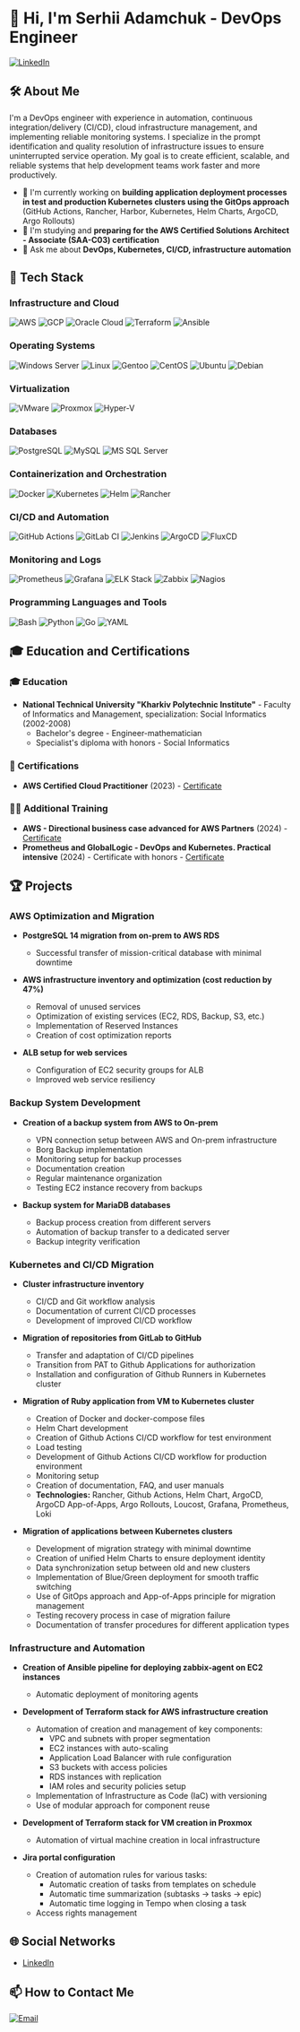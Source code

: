 # 👋 Hi, I'm Serhii Adamchuk - DevOps Engineer

[![LinkedIn](https://img.shields.io/badge/LinkedIn-Connect-blue)](https://linkedin.com/in/sergiy-adamchuk)

## 🛠️ About Me

I'm a DevOps engineer with experience in automation, continuous integration/delivery (CI/CD), cloud infrastructure management, and implementing reliable monitoring systems. I specialize in the prompt identification and quality resolution of infrastructure issues to ensure uninterrupted service operation. My goal is to create efficient, scalable, and reliable systems that help development teams work faster and more productively.

- 🔭 I'm currently working on **building application deployment processes in test and production Kubernetes clusters using the GitOps approach** (GitHub Actions, Rancher, Harbor, Kubernetes, Helm Charts, ArgoCD, Argo Rollouts)
- 🌱 I'm studying and **preparing for the AWS Certified Solutions Architect - Associate (SAA-C03) certification**
- 💬 Ask me about **DevOps, Kubernetes, CI/CD, infrastructure automation**

## 💼 Tech Stack

### Infrastructure and Cloud
![AWS](https://img.shields.io/badge/AWS-232F3E?style=flat&logo=amazon-aws&logoColor=white)
![GCP](https://img.shields.io/badge/GCP-4285F4?style=flat&logo=google-cloud&logoColor=white)
![Oracle Cloud](https://img.shields.io/badge/Oracle_Cloud-F80000?style=flat&logo=oracle&logoColor=white)
![Terraform](https://img.shields.io/badge/Terraform-7B42BC?style=flat&logo=terraform&logoColor=white)
![Ansible](https://img.shields.io/badge/Ansible-EE0000?style=flat&logo=ansible&logoColor=white)

### Operating Systems
![Windows Server](https://img.shields.io/badge/Windows_Server_2003--2019-0078D6?style=flat&logo=windows&logoColor=white)
![Linux](https://img.shields.io/badge/Linux-FCC624?style=flat&logo=linux&logoColor=black)
![Gentoo](https://img.shields.io/badge/Gentoo-54487A?style=flat&logo=gentoo&logoColor=white)
![CentOS](https://img.shields.io/badge/CentOS-262577?style=flat&logo=centos&logoColor=white)
![Ubuntu](https://img.shields.io/badge/Ubuntu-E95420?style=flat&logo=ubuntu&logoColor=white)
![Debian](https://img.shields.io/badge/Debian-A81D33?style=flat&logo=debian&logoColor=white)

### Virtualization
![VMware](https://img.shields.io/badge/VMware-607078?style=flat&logo=vmware&logoColor=white)
![Proxmox](https://img.shields.io/badge/Proxmox_VE-E57000?style=flat&logo=proxmox&logoColor=white)
![Hyper-V](https://img.shields.io/badge/Hyper--V-0078D6?style=flat&logo=microsoft&logoColor=white)

### Databases
![PostgreSQL](https://img.shields.io/badge/PostgreSQL-336791?style=flat&logo=postgresql&logoColor=white)
![MySQL](https://img.shields.io/badge/MySQL-4479A1?style=flat&logo=mysql&logoColor=white)
![MS SQL Server](https://img.shields.io/badge/Microsoft_SQL_Server_2000--2016-CC2927?style=flat&logo=microsoft-sql-server&logoColor=white)

### Containerization and Orchestration
![Docker](https://img.shields.io/badge/Docker-2496ED?style=flat&logo=docker&logoColor=white)
![Kubernetes](https://img.shields.io/badge/Kubernetes-326CE5?style=flat&logo=kubernetes&logoColor=white)
![Helm](https://img.shields.io/badge/Helm-0F1689?style=flat&logo=helm&logoColor=white)
![Rancher](https://img.shields.io/badge/Rancher-0075A8?style=flat&logo=rancher&logoColor=white)

### CI/CD and Automation
![GitHub Actions](https://img.shields.io/badge/GitHub_Actions-2088FF?style=flat&logo=github-actions&logoColor=white)
![GitLab CI](https://img.shields.io/badge/GitLab_CI-FCA121?style=flat&logo=gitlab&logoColor=white)
![Jenkins](https://img.shields.io/badge/Jenkins-D24939?style=flat&logo=jenkins&logoColor=white)
![ArgoCD](https://img.shields.io/badge/ArgoCD-EF7B4D?style=flat&logo=argo&logoColor=white)
![FluxCD](https://img.shields.io/badge/FluxCD-316CE6?style=flat&logo=flux&logoColor=white)

### Monitoring and Logs
![Prometheus](https://img.shields.io/badge/Prometheus-E6522C?style=flat&logo=prometheus&logoColor=white)
![Grafana](https://img.shields.io/badge/Grafana-F46800?style=flat&logo=grafana&logoColor=white)
![ELK Stack](https://img.shields.io/badge/ELK_Stack-005571?style=flat&logo=elastic&logoColor=white)
![Zabbix](https://img.shields.io/badge/Zabbix-D40000?style=flat&logo=zabbix&logoColor=white)
![Nagios](https://img.shields.io/badge/Nagios-2C2C2C?style=flat&logo=nagios&logoColor=white)

### Programming Languages and Tools
![Bash](https://img.shields.io/badge/Bash-4EAA25?style=flat&logo=gnu-bash&logoColor=white)
![Python](https://img.shields.io/badge/Python-3776AB?style=flat&logo=python&logoColor=white)
![Go](https://img.shields.io/badge/Go-00ADD8?style=flat&logo=go&logoColor=white)
![YAML](https://img.shields.io/badge/YAML-CB171E?style=flat)

## 🎓 Education and Certifications

### 🎓 Education
- **National Technical University "Kharkiv Polytechnic Institute"** - Faculty of Informatics and Management, specialization: Social Informatics (2002-2008)
  - Bachelor's degree - Engineer-mathematician
  - Specialist's diploma with honors - Social Informatics

### 📜 Certifications
- **AWS Certified Cloud Practitioner** (2023) - [Certificate](https://drive.google.com/file/d/1EtMsA7ZNnLqSIwNMkXXAKimopi_AnSMx/view?usp=sharing)

### 🏋️‍♂️ Additional Training
- **AWS - Directional business case advanced for AWS Partners** (2024) - [Certificate](https://drive.google.com/file/d/1OAUd-C5t2q0hnpFUG_hIkn_puXlrnOpb/view?usp=sharing)
- **Prometheus and GlobalLogic - DevOps and Kubernetes. Practical intensive** (2024) - Certificate with honors - [Certificate](https://drive.google.com/file/d/1x1UjfuYbp2K8cnHzdV3RzPU6z7uS3Kn-/view?usp=sharing)

## 🏆 Projects

### AWS Optimization and Migration
- **PostgreSQL 14 migration from on-prem to AWS RDS**
  - Successful transfer of mission-critical database with minimal downtime
  
- **AWS infrastructure inventory and optimization (cost reduction by 47%)**
  - Removal of unused services
  - Optimization of existing services (EC2, RDS, Backup, S3, etc.)
  - Implementation of Reserved Instances
  - Creation of cost optimization reports
  
- **ALB setup for web services**
  - Configuration of EC2 security groups for ALB
  - Improved web service resiliency

### Backup System Development
- **Creation of a backup system from AWS to On-prem**
  - VPN connection setup between AWS and On-prem infrastructure
  - Borg Backup implementation
  - Monitoring setup for backup processes
  - Documentation creation
  - Regular maintenance organization
  - Testing EC2 instance recovery from backups
  
- **Backup system for MariaDB databases**
  - Backup process creation from different servers
  - Automation of backup transfer to a dedicated server
  - Backup integrity verification

### Kubernetes and CI/CD Migration
- **Cluster infrastructure inventory**
  - CI/CD and Git workflow analysis
  - Documentation of current CI/CD processes
  - Development of improved CI/CD workflow
  
- **Migration of repositories from GitLab to GitHub**
  - Transfer and adaptation of CI/CD pipelines
  - Transition from PAT to Github Applications for authorization
  - Installation and configuration of Github Runners in Kubernetes cluster
  
- **Migration of Ruby application from VM to Kubernetes cluster**
  - Creation of Docker and docker-compose files
  - Helm Chart development
  - Creation of Github Actions CI/CD workflow for test environment
  - Load testing
  - Development of Github Actions CI/CD workflow for production environment
  - Monitoring setup
  - Creation of documentation, FAQ, and user manuals
  - **Technologies:** Rancher, Github Actions, Helm Chart, ArgoCD, ArgoCD App-of-Apps, Argo Rollouts, Loucost, Grafana, Prometheus, Loki

- **Migration of applications between Kubernetes clusters**
  - Development of migration strategy with minimal downtime
  - Creation of unified Helm Charts to ensure deployment identity
  - Data synchronization setup between old and new clusters
  - Implementation of Blue/Green deployment for smooth traffic switching
  - Use of GitOps approach and App-of-Apps principle for migration management
  - Testing recovery process in case of migration failure
  - Documentation of transfer procedures for different application types

### Infrastructure and Automation
- **Creation of Ansible pipeline for deploying zabbix-agent on EC2 instances**
  - Automatic deployment of monitoring agents

- **Development of Terraform stack for AWS infrastructure creation**
  - Automation of creation and management of key components:
    - VPC and subnets with proper segmentation
    - EC2 instances with auto-scaling
    - Application Load Balancer with rule configuration
    - S3 buckets with access policies
    - RDS instances with replication
    - IAM roles and security policies setup
  - Implementation of Infrastructure as Code (IaC) with versioning
  - Use of modular approach for component reuse

- **Development of Terraform stack for VM creation in Proxmox**
  - Automation of virtual machine creation in local infrastructure

- **Jira portal configuration**
  - Creation of automation rules for various tasks:
    - Automatic creation of tasks from templates on schedule
    - Automatic time summarization (subtasks → tasks → epic)
    - Automatic time logging in Tempo when closing a task
  - Access rights management

## 🌐 Social Networks
- [LinkedIn](https://linkedin.com/in/sergiy-adamchuk)

## 📫 How to Contact Me
[![Email](https://img.shields.io/badge/Email-D14836?style=flat&logo=gmail&logoColor=white)](mailto:svadamchuk.work@gmail.com)

